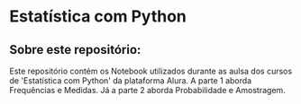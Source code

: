 # Estatística com Python


## Sobre este repositório:

Este repositório contém os Notebook utilizados durante as aulsa dos cursos de 'Estatística com Python' da plataforma Alura.
A parte 1 aborda Frequências e Medidas. Já a parte 2 aborda Probabilidade e Amostragem.